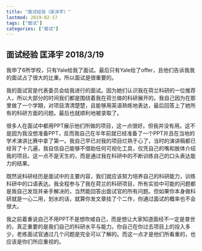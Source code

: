 ```yaml
---
title: "面试经验（匡泽宇）"
lastmod: 2019-02-17
tags: ["面试"]
categories: ["面试"]
---
```




## 面试经验 匡泽宇 2018/3/19

我申了6所学校，只有Yale给我了面试。最后只有Yale给了offer，且他们告诉我我的面试占了很大的比重。所以面试是很重要的。

我的面试官是代表委员会给我进行的面试。因为她们认识我在荷兰科研的一位推荐人，所以大部分的时间我们都是围绕着我在荷兰做的科研展开的。我自己因为在那里做了一个学期，对项目清清楚楚，且能够用英语熟练地表达，最后回答上了她所有的科研方面的问题。最后也就顺利地被录取了。

很多人在面试中都用PPT展示他们所做的项目，这一点很好。但我并没有用。这不是因为我没想准备PPT，反而我自己在半年前就已经准备了一个PPT并且在当地的学术演讲比赛中拿了第一。我自己早已对我的项目烂熟于心了，当时的演讲稿都已经背了十几遍，我自信自己能够不借助任何可视化工具，仅凭自己的嘴和肢体介绍我的项目。这一点不是天生的，而是通过我在科研中的不断训练自己的口头表达能力的结果。

既然说科研经历是面试中的主要内容，我们就应该努力培养自己的科研能力，训练科研中的口语表达。我全程参与了我在荷兰的科研项目，所有实验中可能的问题都是我自己发现并亲手解决的，当然能回答出面试官的所有问题。但如果你本身做科研就是一心二用，划水的话，就算你发文章挂了个二作，你通过面试的概率也不会很大。

我之前着重说自己不用PPT不是想吹嘘自己，而是想让大家知道面经不一定是普世的，真正重要的是我们自己的科研水平与能力。你自己在你过去项目上的投入多少，老练面试官通过几个问题是完全可以了解的。而这一点才是他们所看重的，也应该是你们所应重视的。